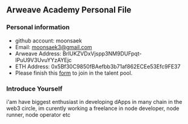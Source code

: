 ## Arweave Academy Personal File

### Personal information

- github account: moonsaek
- Email: moonsaek3@gmail.com
- Arweave Address: BrlUKZVDxVjspp3NM9DUFpqt-lPuU9V3UvuYYzAYEjc
- ETH Address: 0x5Bf30C9850fBAefbb3b71af862ECEe53Efc9FE37
- Please finish this [form](https://docs.google.com/forms/d/e/1FAIpQLSfWA5fIIcBgmRppm3jNz5vmf9Mai_QMVil-2pO4r7YKn_Zhtw/viewform?usp=sf_link) to join in the talent pool.

### Introduce Yourself
 i'am have biggest enthusiast in developing dApps in many chain in the web3 circle, im curently working a freelance in node developer, node runner, node operator etc
